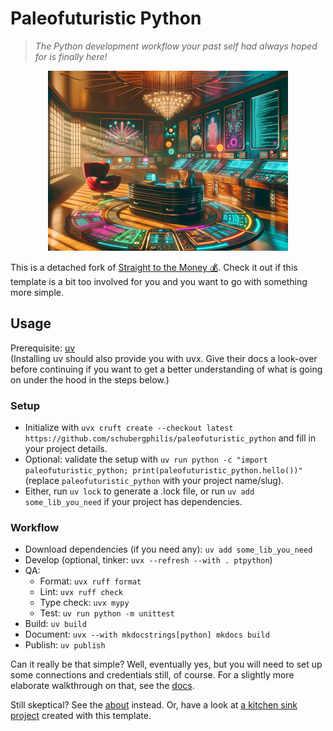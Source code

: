 # Paleofuturistic Python

> _The Python development workflow your past self had always hoped for is finally here!_

<p align="center">
  <img src="./docs/paleofuturistic_python.png?raw=true" alt="Paleofuturistic Environment"/>
</p>

This is a detached fork of [Straight to the Money 💰](https://github.com/Carlovo/straight_to_the_money).
Check it out if this template is a bit too involved for you and you want to go with something more simple.

## Usage

Prerequisite: [uv](https://docs.astral.sh/uv/)  
(Installing uv should also provide you with uvx.
Give their docs a look-over before continuing if you want to get a better understanding of what is going on under the hood in the steps below.)

### Setup

- Initialize with `uvx cruft create --checkout latest https://github.com/schubergphilis/paleofuturistic_python` and fill in your project details.
- Optional: validate the setup with `uv run python -c "import paleofuturistic_python; print(paleofuturistic_python.hello())"` (replace `paleofuturistic_python` with your project name/slug).
- Either, run `uv lock` to generate a .lock file, or run `uv add some_lib_you_need` if your project has dependencies.

### Workflow

- Download dependencies (if you need any): `uv add some_lib_you_need`
- Develop (optional, tinker: `uvx --refresh --with . ptpython`)
- QA:
    - Format: `uvx ruff format`
    - Lint: `uvx ruff check`
    - Type check: `uvx mypy`
    - Test: `uv run python -m unittest`
- Build: `uv build`
- Document: `uvx --with mkdocstrings[python] mkdocs build`
- Publish: `uv publish`

Can it really be that simple?
Well, eventually yes, but you will need to set up some connections and credentials still, of course.
For a slightly more elaborate walkthrough on that, see the [docs](https://schubergphilis.github.io/paleofuturistic_python/walkthrough/).

Still skeptical?
See the [about](https://schubergphilis.github.io/paleofuturistic_python/about/) instead.
Or, have a look at [a kitchen sink project](https://github.com/carlovoSBP/kitchen_sink_full_of_cravings) created with this template.

